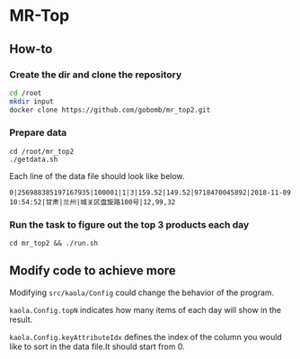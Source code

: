 # MR-Top

## How-to

### Create the dir and clone the repository

```bash
cd /root
mkdir input
docker clone https://github.com/gobomb/mr_top2.git
```

### Prepare data

```
cd /root/mr_top2
./getdata.sh
```

Each line of the data file should look like below.

```
0|256988385197167935|100001|1|3|159.52|149.52|9718470045892|2018-11-09 10:54:52|甘肃|兰州|城关区盘旋路100号|12,99,32
```


### Run the task to figure out the top 3 products each day

`cd mr_top2 && ./run.sh`

## Modify code to achieve more

Modifying `src/kaola/Config` could change the behavior of the program.

`kaola.Config.topN` indicates how many items of each day will show in the result.

`kaola.Config.keyAttributeIdx` defines the index of the column you would like to sort in the data file.It should start from 0.
